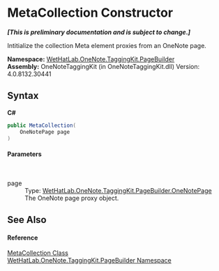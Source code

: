 # MetaCollection Constructor 
 _**\[This is preliminary documentation and is subject to change.\]**_

Intitialize the collection Meta element proxies from an OneNote page.

**Namespace:**&nbsp;<a href="56352230-71f2-f4b7-63a8-983965663af5">WetHatLab.OneNote.TaggingKit.PageBuilder</a><br />**Assembly:**&nbsp;OneNoteTaggingKit (in OneNoteTaggingKit.dll) Version: 4.0.8132.30441

## Syntax

**C#**<br />
``` C#
public MetaCollection(
	OneNotePage page
)
```


#### Parameters
&nbsp;<dl><dt>page</dt><dd>Type: <a href="6754c7d7-0598-ae1f-ff8c-6808b714b0ab">WetHatLab.OneNote.TaggingKit.PageBuilder.OneNotePage</a><br />The OneNote page proxy object.</dd></dl>

## See Also


#### Reference
<a href="5378a395-29ea-fa06-33a2-bd81cfc0e376">MetaCollection Class</a><br /><a href="56352230-71f2-f4b7-63a8-983965663af5">WetHatLab.OneNote.TaggingKit.PageBuilder Namespace</a><br />